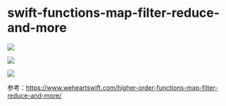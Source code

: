 # swift-functions-map-filter-reduce-and-more



![](http://tinkl.qiniudn.com/tinklUpload_EC78563D-64FF-4F15-B1C5-2495931006C3.png)

![](http://tinkl.qiniudn.com/tinklUpload_1.pic.jpg)

![](http://tinkl.qiniudn.com/tinklUpload_2.pic.jpg)

参考：https://www.weheartswift.com/higher-order-functions-map-filter-reduce-and-more/
